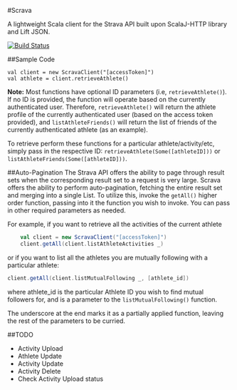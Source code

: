 #Scrava

A lightweight 	Scala client for the Strava API built upon ScalaJ-HTTP library and Lift JSON.

[![Build Status](https://travis-ci.org/kiambogo/Scrava.svg?branch=master)](https://travis-ci.org/kiambogo/Scrava)

##Sample Code

    val client = new ScravaClient("[accessToken]")
	val athlete = client.retrieveAthlete()
	
**Note:** Most functions have optional ID parameters (i.e, `retrieveAthlete()`). If no ID is provided, the function will operate based on the currently authenticated user. Therefore, `retrieveAthlete()` will return the athlete profile of the currently authenticated user (based on the access token provided), and `listAthleteFriends()` will return the list of friends of the currently authenticated athlete (as an example).

To retrieve perform these functions for a particular athlete/activity/etc, simply pass in the respective ID: `retrieveAthlete(Some([athleteID]))` or `listAthleteFriends(Some([athleteID]))`.
	
##Auto-Pagination
The Strava API offers the ability to page through result sets when the corresponding result set to a request is very large. Scrava offers the ability to perform auto-pagination, fetching the entire result set and merging into a single List. To utilize this, invoke the `getAll()` higher order function, passing into it the function you wish to invoke. You can pass in other required parameters as needed.

For example, if you want to retrieve all the activities of the current athlete
```scala
    val client = new ScravaClient("[accessToken]")
    client.getAll(client.listAthleteActivities _)
```

or if you want to list all the athletes you are mutually following with a particular athlete:

```scala
client.getAll(client.listMutualFollowing _, [athlete_id])
```
where athlete_id is the particular Athlete ID you wish to find mutual followers for, and is a parameter to the `listMutualFollowing()` function.

The underscore at the end marks it as a partially applied function, leaving the rest of the parameters to be curried. 

##TODO
- Activity Upload
- Athlete Update
- Activity Update
- Activity Delete
- Check Activity Upload status
